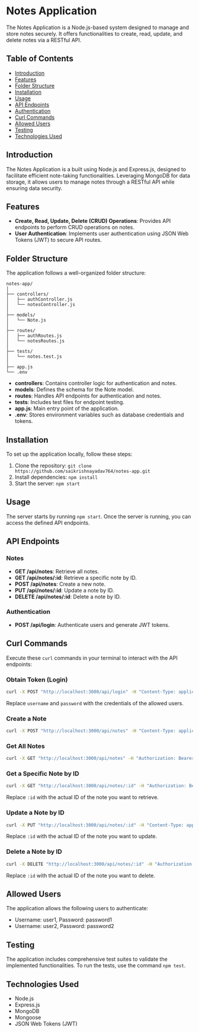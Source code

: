 # Notes Application

The Notes Application is a Node.js-based system designed to manage and store notes securely. It offers functionalities to create, read, update, and delete notes via a RESTful API.

## Table of Contents

- [Introduction](#introduction)
- [Features](#features)
- [Folder Structure](#folder-structure)
- [Installation](#installation)
- [Usage](#usage)
- [API Endpoints](#api-endpoints)
- [Authentication](#authentication)
- [Curl Commands](#curl-commands)
- [Allowed Users](#allowed-users)
- [Testing](#testing)
- [Technologies Used](#technologies-used)

## Introduction

The Notes Application is a built using Node.js and Express.js, designed to facilitate efficient note-taking functionalities. Leveraging MongoDB for data storage, it allows users to manage notes through a RESTful API while ensuring data security.

## Features

- **Create, Read, Update, Delete (CRUD) Operations**: Provides API endpoints to perform CRUD operations on notes.
- **User Authentication**: Implements user authentication using JSON Web Tokens (JWT) to secure API routes.

## Folder Structure

The application follows a well-organized folder structure:

```
notes-app/
│
├── controllers/
│   ├── authController.js
│   └── notesController.js
│
├── models/
│   └── Note.js
│
├── routes/
│   ├── authRoutes.js
│   └── notesRoutes.js
│
├── tests/
│   └── notes.test.js
│
├── app.js
└── .env
```

- **controllers**: Contains controller logic for authentication and notes.
- **models**: Defines the schema for the Note model.
- **routes**: Handles API endpoints for authentication and notes.
- **tests**: Includes test files for endpoint testing.
- **app.js**: Main entry point of the application.
- **.env**: Stores environment variables such as database credentials and tokens.

## Installation

To set up the application locally, follow these steps:

1. Clone the repository: `git clone https://github.com/saikrishnayadav764/notes-app.git`
2. Install dependencies: `npm install`
3. Start the server: `npm start`

## Usage

The server starts by running `npm start`. Once the server is running, you can access the defined API endpoints.

## API Endpoints

### Notes

- **GET /api/notes**: Retrieve all notes.
- **GET /api/notes/:id**: Retrieve a specific note by ID.
- **POST /api/notes**: Create a new note.
- **PUT /api/notes/:id**: Update a note by ID.
- **DELETE /api/notes/:id**: Delete a note by ID.

### Authentication

- **POST /api/login**: Authenticate users and generate JWT tokens.

## Curl Commands

Execute these `curl` commands in your terminal to interact with the API endpoints:

### Obtain Token (Login)

```bash
curl -X POST "http://localhost:3000/api/login" -H "Content-Type: application/json" -d "{\"username\": \"user1\", \"password\": \"password1\"}"
```

Replace `username` and `password` with the credentials of the allowed users.

### Create a Note

```bash
curl -X POST "http://localhost:3000/api/notes" -H "Content-Type: application/json" -H "Authorization: Bearer <Token>" -d '{"title": "New Note", "content": "This is a new note."}'
```

### Get All Notes

```bash
curl -X GET "http://localhost:3000/api/notes" -H "Authorization: Bearer <Token>"
```

### Get a Specific Note by ID

```bash
curl -X GET "http://localhost:3000/api/notes/:id" -H "Authorization: Bearer <Token>"
```

Replace `:id` with the actual ID of the note you want to retrieve.

### Update a Note by ID

```bash
curl -X PUT "http://localhost:3000/api/notes/:id" -H "Content-Type: application/json" -H "Authorization: Bearer <Token>" -d '{"title": "Updated Note", "content": "This note has been updated."}'
```

Replace `:id` with the actual ID of the note you want to update.

### Delete a Note by ID

```bash
curl -X DELETE "http://localhost:3000/api/notes/:id" -H "Authorization: Bearer <Token>"
```

Replace `:id` with the actual ID of the note you want to delete.

## Allowed Users

The application allows the following users to authenticate:

- Username: user1, Password: password1
- Username: user2, Password: password2

## Testing

The application includes comprehensive test suites to validate the implemented functionalities. To run the tests, use the command `npm test`.

## Technologies Used

- Node.js
- Express.js
- MongoDB
- Mongoose
- JSON Web Tokens (JWT)
